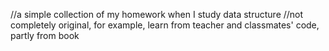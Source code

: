 //a simple collection of my homework when I study data structure
//not completely original, for example, learn from teacher and classmates' code, partly from book

